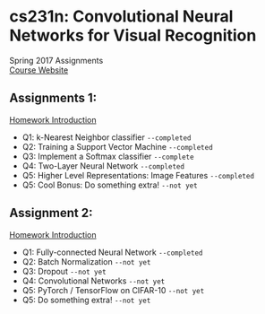 # cs231n:  Convolutional Neural Networks for Visual Recognition
Spring 2017 Assignments<br>
[Course Website](http://cs231n.stanford.edu/)
## Assignments 1:
[Homework Introduction](http://cs231n.github.io/assignments2017/assignment1/)
* Q1: k-Nearest Neighbor classifier `--completed`
* Q2: Training a Support Vector Machine `--completed`
* Q3: Implement a Softmax classifier `--complete`
* Q4: Two-Layer Neural Network `--completed`
* Q5: Higher Level Representations: Image Features `--completed`
* Q5: Cool Bonus: Do something extra! `--not yet`
## Assignment 2:
[Homework Introduction](http://cs231n.github.io/assignments2017/assignment2/)
* Q1: Fully-connected Neural Network `--completed`
* Q2: Batch Normalization `--not yet`
* Q3: Dropout `--not yet`
* Q4: Convolutional Networks `--not yet`
* Q5: PyTorch / TensorFlow on CIFAR-10 `--not yet`
* Q5: Do something extra! `--not yet`
